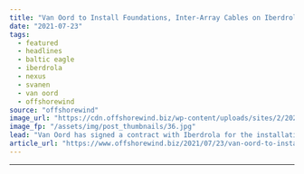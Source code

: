 ```yaml
---
title: "Van Oord to Install Foundations, Inter-Array Cables on Iberdrola’s German OWF"
date: "2021-07-23"
tags: 
  - featured
  - headlines
  - baltic eagle
  - iberdrola
  - nexus
  - svanen
  - van oord
  - offshorewind
source: "offshorewind"
image_url: "https://cdn.offshorewind.biz/wp-content/uploads/sites/2/2021/07/23104002/Svanen-vessel_-Van-Oord.jpg"
image_fp: "/assets/img/post_thumbnails/36.jpg"
lead: "Van Oord has signed a contract with Iberdrola for the installation of monopile foundations"
article_url: "https://www.offshorewind.biz/2021/07/23/van-oord-to-install-foundations-inter-array-cables-on-iberdrolas-german-owf/"
---
```


---
